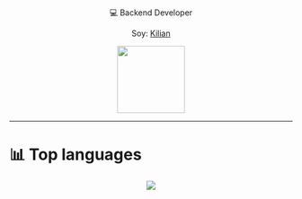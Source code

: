 <p align="center">
  💻 Backend Developer 
</p>

<p align="center">
  Soy: <a href="https://linkedin.com/in/kilian-alfaro" target="_blank">Kilian</a> 
</p>

<p align="center">
  <img src="https://media4.giphy.com/media/v1.Y2lkPTc5MGI3NjExajNmNHIxZGJxNWhxZ3JvYTkzMGVrcnhoMmg1bGhjY2plaXUxcWFlaiZlcD12MV9pbnRlcm5hbF9naWZfYnlfaWQmY3Q9Zw/JqmupuTVZYaQX5s094/giphy.gif" width="120" />
</p>

---

# 📊 Top languages
<div align="center">
<p align="center">
  <img src="https://github-readme-stats.vercel.app/api/top-langs/?username=iwcmy&theme=tokyonight" />
</p> 
</div>
